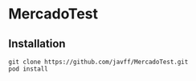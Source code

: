 # MercadoTest


## Installation

```ogdl
git clone https://github.com/javff/MercadoTest.git
pod install
```
